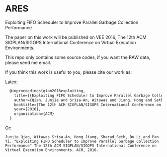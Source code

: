 # ARES
Exploiting FIFO Scheduler to Improve Parallel Garbage Collection Performance

The paper on this work will be published on VEE 2016, The 12th ACM SIGPLAN/SIGOPS International Conference on Virtual Execution Environments.

This repo only contains some source codes, if you want the RAW data, please send me email.

If you think this work is useful to you, please cite our work as:

  Latex:
  ```latex
    @inproceedings{qian2016exploiting,
      title={{Exploiting FIFO Scheduler to Improve Parallel Garbage Collection Performance}},
      author={Qian, Junjie and Srisa-An, Witawas and Jiang, Hong and Seth, Sharad and Li, Du and Yi, Pan},
      booktitle={The 12th ACM SIGPLAN/SIGOPS International Conference on Virtual Execution Environments},
      year={2016},
      organization={ACM}
    }
  ```

  Or:
  
    Junjie Qian, Witawas Srisa-An, Hong Jiang, Sharad Seth, Du Li and Pan Yi. "Exploiting FIFO Scheduler to Improve Parallel Garbage Collection Performance" The 12th ACM SIGPLAN/SIGOPS International Conference on Virtual Execution Environments. ACM, 2016.
